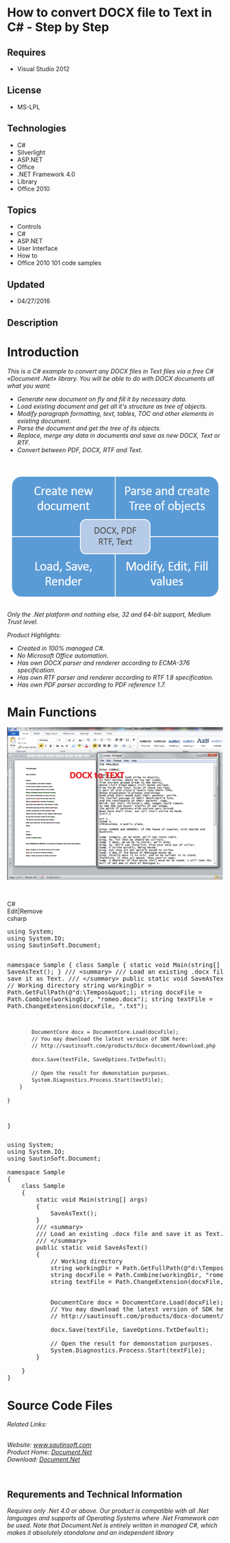 # How to convert DOCX file to Text in C# - Step by Step
## Requires
- Visual Studio 2012
## License
- MS-LPL
## Technologies
- C#
- Silverlight
- ASP.NET
- Office
- .NET Framework 4.0
- Library
- Office 2010
## Topics
- Controls
- C#
- ASP.NET
- User Interface
- How to
- Office 2010 101 code samples
## Updated
- 04/27/2016
## Description

<h1>Introduction</h1>
<p><em>This is a C# example to convert any DOCX files in Text files via a free C# &laquo;Document .Net&raquo; library. You will be able to do with DOCX documents all what you want:</em></p>
<ul class="LiText">
<li><em>Generate new document on fly and fill it by necessary data.</em> </li><li><em>Load existing document and get all it's structure as tree of objects.</em>
</li><li><em>Modify paragraph formatting, text, tables, TOC and other elements in existing document.</em>
</li><li><em>Parse the document and get the tree of its objects.</em> </li><li><em>Replace, merge any data in documents and save as new DOCX, Text or RTF.</em>
</li><li><em>Convert between PDF, DOCX, RTF and Text.</em> </li></ul>
<h1><img id="152382" src="152382-document-scheme.png" alt="" width="533" height="309" style="display:block; margin-left:auto; margin-right:auto"></h1>
<p><em>Only the .Net platform and nothing else, 32 and 64-bit support, Medium Trust level.</em></p>
<p class="CommonText"><em>Product Highlights:</em></p>
<ul class="LiText">
<li><em>Created in 100% managed C#.</em> </li><li><em>No Microsoft Office automation.</em> </li><li><em>Has own DOCX parser and renderer according to ECMA-376 specification.</em>
</li><li><em>Has own RTF parser and renderer according to RTF 1.8 specification.</em> </li><li><em>Has own PDF parser according to PDF reference 1.7.</em> </li></ul>
<h1><strong>Main Functions</strong></h1>
<p><strong><img id="152383" src="152383-docx%20to%20text.png" alt=""><br>
</strong></p>
<p>&nbsp;</p>
<div class="scriptcode">
<div class="pluginEditHolder" pluginCommand="mceScriptCode">
<div class="title"><span>C#</span></div>
<div class="pluginLinkHolder"><span class="pluginEditHolderLink">Edit</span>|<span class="pluginRemoveHolderLink">Remove</span></div>
<span class="hidden">csharp</span>
<pre class="hidden">using System;
using System.IO;
using SautinSoft.Document;

namespace Sample
{
    class Sample
    {
        static void Main(string[] args)
        {
            SaveAsText();
        }
        /// &lt;summary&gt;
        /// Load an existing .docx file and save it as Text.
        /// &lt;/summary&gt;
        public static void SaveAsText()
        {
            // Working directory
            string workingDir = Path.GetFullPath(@&quot;d:\Tempos\&quot;);
            string docxFile = Path.Combine(workingDir, &quot;romeo.docx&quot;);
            string textFile = Path.ChangeExtension(docxFile, &quot;.txt&quot;);

           
            DocumentCore docx = DocumentCore.Load(docxFile);
            // You may download the latest version of SDK here:    
            // http://sautinsoft.com/products/docx-document/download.php  

            docx.Save(textFile, SaveOptions.TxtDefault);

            // Open the result for demonstation purposes.
            System.Diagnostics.Process.Start(textFile);
        }
 
    }
}
</pre>
<div class="preview">
<pre class="csharp"><span class="cs__keyword">using</span>&nbsp;System;&nbsp;
<span class="cs__keyword">using</span>&nbsp;System.IO;&nbsp;
<span class="cs__keyword">using</span>&nbsp;SautinSoft.Document;&nbsp;
&nbsp;
<span class="cs__keyword">namespace</span>&nbsp;Sample&nbsp;
{&nbsp;
&nbsp;&nbsp;&nbsp;&nbsp;<span class="cs__keyword">class</span>&nbsp;Sample&nbsp;
&nbsp;&nbsp;&nbsp;&nbsp;{&nbsp;
&nbsp;&nbsp;&nbsp;&nbsp;&nbsp;&nbsp;&nbsp;&nbsp;<span class="cs__keyword">static</span>&nbsp;<span class="cs__keyword">void</span>&nbsp;Main(<span class="cs__keyword">string</span>[]&nbsp;args)&nbsp;
&nbsp;&nbsp;&nbsp;&nbsp;&nbsp;&nbsp;&nbsp;&nbsp;{&nbsp;
&nbsp;&nbsp;&nbsp;&nbsp;&nbsp;&nbsp;&nbsp;&nbsp;&nbsp;&nbsp;&nbsp;&nbsp;SaveAsText();&nbsp;
&nbsp;&nbsp;&nbsp;&nbsp;&nbsp;&nbsp;&nbsp;&nbsp;}&nbsp;
&nbsp;&nbsp;&nbsp;&nbsp;&nbsp;&nbsp;&nbsp;&nbsp;<span class="cs__com">///&nbsp;&lt;summary&gt;</span>&nbsp;
&nbsp;&nbsp;&nbsp;&nbsp;&nbsp;&nbsp;&nbsp;&nbsp;<span class="cs__com">///&nbsp;Load&nbsp;an&nbsp;existing&nbsp;.docx&nbsp;file&nbsp;and&nbsp;save&nbsp;it&nbsp;as&nbsp;Text.</span>&nbsp;
&nbsp;&nbsp;&nbsp;&nbsp;&nbsp;&nbsp;&nbsp;&nbsp;<span class="cs__com">///&nbsp;&lt;/summary&gt;</span>&nbsp;
&nbsp;&nbsp;&nbsp;&nbsp;&nbsp;&nbsp;&nbsp;&nbsp;<span class="cs__keyword">public</span>&nbsp;<span class="cs__keyword">static</span>&nbsp;<span class="cs__keyword">void</span>&nbsp;SaveAsText()&nbsp;
&nbsp;&nbsp;&nbsp;&nbsp;&nbsp;&nbsp;&nbsp;&nbsp;{&nbsp;
&nbsp;&nbsp;&nbsp;&nbsp;&nbsp;&nbsp;&nbsp;&nbsp;&nbsp;&nbsp;&nbsp;&nbsp;<span class="cs__com">//&nbsp;Working&nbsp;directory</span>&nbsp;
&nbsp;&nbsp;&nbsp;&nbsp;&nbsp;&nbsp;&nbsp;&nbsp;&nbsp;&nbsp;&nbsp;&nbsp;<span class="cs__keyword">string</span>&nbsp;workingDir&nbsp;=&nbsp;Path.GetFullPath(@&quot;d:\Tempos\&quot;);&nbsp;
&nbsp;&nbsp;&nbsp;&nbsp;&nbsp;&nbsp;&nbsp;&nbsp;&nbsp;&nbsp;&nbsp;&nbsp;<span class="cs__keyword">string</span>&nbsp;docxFile&nbsp;=&nbsp;Path.Combine(workingDir,&nbsp;<span class="cs__string">&quot;romeo.docx&quot;</span>);&nbsp;
&nbsp;&nbsp;&nbsp;&nbsp;&nbsp;&nbsp;&nbsp;&nbsp;&nbsp;&nbsp;&nbsp;&nbsp;<span class="cs__keyword">string</span>&nbsp;textFile&nbsp;=&nbsp;Path.ChangeExtension(docxFile,&nbsp;<span class="cs__string">&quot;.txt&quot;</span>);&nbsp;
&nbsp;
&nbsp;&nbsp;&nbsp;&nbsp;&nbsp;&nbsp;&nbsp;&nbsp;&nbsp;&nbsp;&nbsp;&nbsp;
&nbsp;&nbsp;&nbsp;&nbsp;&nbsp;&nbsp;&nbsp;&nbsp;&nbsp;&nbsp;&nbsp;&nbsp;DocumentCore&nbsp;docx&nbsp;=&nbsp;DocumentCore.Load(docxFile);&nbsp;
&nbsp;&nbsp;&nbsp;&nbsp;&nbsp;&nbsp;&nbsp;&nbsp;&nbsp;&nbsp;&nbsp;&nbsp;<span class="cs__com">//&nbsp;You&nbsp;may&nbsp;download&nbsp;the&nbsp;latest&nbsp;version&nbsp;of&nbsp;SDK&nbsp;here:&nbsp;&nbsp;&nbsp;&nbsp;</span>&nbsp;
&nbsp;&nbsp;&nbsp;&nbsp;&nbsp;&nbsp;&nbsp;&nbsp;&nbsp;&nbsp;&nbsp;&nbsp;<span class="cs__com">//&nbsp;http://sautinsoft.com/products/docx-document/download.php&nbsp;&nbsp;</span>&nbsp;
&nbsp;
&nbsp;&nbsp;&nbsp;&nbsp;&nbsp;&nbsp;&nbsp;&nbsp;&nbsp;&nbsp;&nbsp;&nbsp;docx.Save(textFile,&nbsp;SaveOptions.TxtDefault);&nbsp;
&nbsp;
&nbsp;&nbsp;&nbsp;&nbsp;&nbsp;&nbsp;&nbsp;&nbsp;&nbsp;&nbsp;&nbsp;&nbsp;<span class="cs__com">//&nbsp;Open&nbsp;the&nbsp;result&nbsp;for&nbsp;demonstation&nbsp;purposes.</span>&nbsp;
&nbsp;&nbsp;&nbsp;&nbsp;&nbsp;&nbsp;&nbsp;&nbsp;&nbsp;&nbsp;&nbsp;&nbsp;System.Diagnostics.Process.Start(textFile);&nbsp;
&nbsp;&nbsp;&nbsp;&nbsp;&nbsp;&nbsp;&nbsp;&nbsp;}&nbsp;
&nbsp;&nbsp;
&nbsp;&nbsp;&nbsp;&nbsp;}&nbsp;
}&nbsp;
</pre>
</div>
</div>
</div>
<h1><span>Source Code Files</span></h1>
<p><em>Related Links:</em></p>
<div><em><br>
Website:&nbsp;<a href="http://www.sautinsoft.com/">www.sautinsoft.com</a><br>
Product Home:&nbsp;<a href="http://sautinsoft.com/products/docx-document/index.php">Document.Net</a><br>
Download:&nbsp;<em><a href="http://sautinsoft.com/products/docx-document/download.php">Document.Net</a></em><a href="http://sautinsoft.com/products/html-to-rtf/download.php"></a></em></div>
<p>&nbsp;</p>
<h2 class="H2Text">Requrements and Technical Information</h2>
<p class="CommonText"><em>Requires only .Net 4.0 or above. Our product is compatible with all .Net languages and supports all Operating Systems where .Net Framework can be used. Note that Document.Net is entirely written in managed C#, which makes it absolutely
 standalone and an independent library</em></p>
